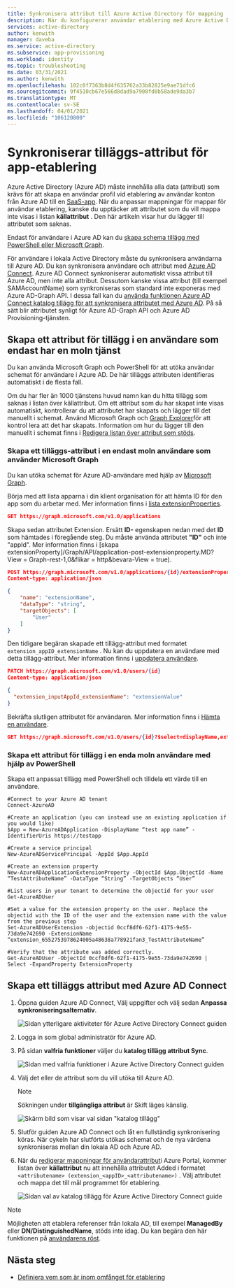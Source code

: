 ```yaml
---
title: Synkronisera attribut till Azure Active Directory för mappning
description: När du konfigurerar användar etablering med Azure Active Directory-och SaaS-appar använder du funktionen katalog tillägg för att lägga till källattribut som inte synkroniseras som standard.
services: active-directory
author: kenwith
manager: daveba
ms.service: active-directory
ms.subservice: app-provisioning
ms.workload: identity
ms.topic: troubleshooting
ms.date: 03/31/2021
ms.author: kenwith
ms.openlocfilehash: 102c0f7363b8d4f635762a33b82825e9ae71dfc6
ms.sourcegitcommit: 9f4510cb67e566d8dad9a7908fd8b58ade9da3b7
ms.translationtype: MT
ms.contentlocale: sv-SE
ms.lasthandoff: 04/01/2021
ms.locfileid: "106120800"
---
```

# <a name="syncing-extension-attributes-for-app-provisioning"></a>Synkroniserar tilläggs-attribut för app-etablering

Azure Active Directory (Azure AD) måste innehålla alla data (attribut) som krävs för att skapa en användar profil vid etablering av användar konton från Azure AD till en [SaaS-app](../saas-apps/tutorial-list.md). När du anpassar mappningar för mappar för användar etablering, kanske du upptäcker att attributet som du vill mappa inte visas i listan **källattribut** . Den här artikeln visar hur du lägger till attributet som saknas.

Endast för användare i Azure AD kan du [skapa schema tillägg med PowerShell eller Microsoft Graph](#create-an-extension-attribute-on-a-cloud-only-user).

För användare i lokala Active Directory måste du synkronisera användarna till Azure AD. Du kan synkronisera användare och attribut med [Azure AD Connect](../hybrid/whatis-azure-ad-connect.md). Azure AD Connect synkroniserar automatiskt vissa attribut till Azure AD, men inte alla attribut. Dessutom kanske vissa attribut (till exempel SAMAccountName) som synkroniseras som standard inte exponeras med Azure AD-Graph API. I dessa fall kan du [använda funktionen Azure AD Connect katalog tillägg för att synkronisera attributet med Azure AD](#create-an-extension-attribute-using-azure-ad-connect). På så sätt blir attributet synligt för Azure AD-Graph API och Azure AD Provisioning-tjänsten.

## <a name="create-an-extension-attribute-on-a-cloud-only-user"></a>Skapa ett attribut för tillägg i en användare som endast har en moln tjänst
Du kan använda Microsoft Graph och PowerShell för att utöka användar schemat för användare i Azure AD. De här tilläggs attributen identifieras automatiskt i de flesta fall.

Om du har fler än 1000 tjänstens huvud namn kan du hitta tillägg som saknas i listan över källattribut. Om ett attribut som du har skapat inte visas automatiskt, kontrollerar du att attributet har skapats och lägger till det manuellt i schemat. Använd Microsoft Graph och [Graph Explorer](/graph/graph-explorer/graph-explorer-overview.md)för att kontrol lera att det har skapats. Information om hur du lägger till den manuellt i schemat finns i [Redigera listan över attribut som stöds](customize-application-attributes.md#editing-the-list-of-supported-attributes).

### <a name="create-an-extension-attribute-on-a-cloud-only-user-using-microsoft-graph"></a>Skapa ett tilläggs-attribut i en endast moln användare som använder Microsoft Graph
Du kan utöka schemat för Azure AD-användare med hjälp av [Microsoft Graph](/graph/overview.md). 

Börja med att lista apparna i din klient organisation för att hämta ID för den app som du arbetar med. Mer information finns i [lista extensionProperties](/graph/api/application-list-extensionproperty?view=graph-rest-1.0&tabs=http&preserve-view=true).

```json
GET https://graph.microsoft.com/v1.0/applications
```

Skapa sedan attributet Extension. Ersätt **ID-** egenskapen nedan med det **ID** som hämtades i föregående steg. Du måste använda attributet **"ID"** och inte "appId". Mer information finns i [skapa extensionProperty]/Graph/API/application-post-extensionproperty.MD? View = Graph-rest-1,0&flikar = http&bevara-View = true).

```json
POST https://graph.microsoft.com/v1.0/applications/{id}/extensionProperties
Content-type: application/json

{
    "name": "extensionName",
    "dataType": "string",
    "targetObjects": [
        "User"
    ]
}
```

Den tidigare begäran skapade ett tillägg-attribut med formatet `extension_appID_extensionName` . Nu kan du uppdatera en användare med detta tillägg-attribut. Mer information finns i [uppdatera användare](/graph/api/user-update.md?view=graph-rest-1.0&tabs=http&preserve-view=true).
```json
PATCH https://graph.microsoft.com/v1.0/users/{id}
Content-type: application/json

{
  "extension_inputAppId_extensionName": "extensionValue"
}
```
Bekräfta slutligen attributet för användaren. Mer information finns i [Hämta en användare](/graph/api/user-get.md?view=graph-rest-1.0&tabs=http#example-3-users-request-using-select&preserve-view=true).

```json
GET https://graph.microsoft.com/v1.0/users/{id}?$select=displayName,extension_inputAppId_extensionName
```


### <a name="create-an-extension-attribute-on-a-cloud-only-user-using-powershell"></a>Skapa ett attribut för tillägg i en enda moln användare med hjälp av PowerShell
Skapa ett anpassat tillägg med PowerShell och tilldela ett värde till en användare. 

```
#Connect to your Azure AD tenant   
Connect-AzureAD

#Create an application (you can instead use an existing application if you would like)
$App = New-AzureADApplication -DisplayName “test app name” -IdentifierUris https://testapp

#Create a service principal
New-AzureADServicePrincipal -AppId $App.AppId

#Create an extension property
New-AzureADApplicationExtensionProperty -ObjectId $App.ObjectId -Name “TestAttributeName” -DataType “String” -TargetObjects “User”

#List users in your tenant to determine the objectid for your user
Get-AzureADUser

#Set a value for the extension property on the user. Replace the objectid with the ID of the user and the extension name with the value from the previous step
Set-AzureADUserExtension -objectid 0ccf8df6-62f1-4175-9e55-73da9e742690 -ExtensionName “extension_6552753978624005a48638a778921fan3_TestAttributeName”

#Verify that the attribute was added correctly.
Get-AzureADUser -ObjectId 0ccf8df6-62f1-4175-9e55-73da9e742690 | Select -ExpandProperty ExtensionProperty

```

## <a name="create-an-extension-attribute-using-azure-ad-connect"></a>Skapa ett tilläggs attribut med Azure AD Connect

1. Öppna guiden Azure AD Connect, Välj uppgifter och välj sedan **Anpassa synkroniseringsalternativ**.

   ![Sidan ytterligare aktiviteter för Azure Active Directory Connect guiden](./media/user-provisioning-sync-attributes-for-mapping/active-directory-connect-customize.png)
 
2. Logga in som global administratör för Azure AD. 

3. På sidan **valfria funktioner** väljer du **katalog tillägg attribut Sync**.
 
   ![Sidan med valfria funktioner i Azure Active Directory Connect guiden](./media/user-provisioning-sync-attributes-for-mapping/active-directory-connect-directory-extension-attribute-sync.png)

4. Välj det eller de attribut som du vill utöka till Azure AD.
   > [!NOTE]
   > Sökningen under **tillgängliga attribut** är Skift läges känslig.

   ![Skärm bild som visar val sidan "katalog tillägg"](./media/user-provisioning-sync-attributes-for-mapping/active-directory-connect-directory-extensions.png)

5. Slutför guiden Azure AD Connect och låt en fullständig synkronisering köras. När cykeln har slutförts utökas schemat och de nya värdena synkroniseras mellan din lokala AD och Azure AD.
 
6. När du [redigerar mappningar för användarattribut](customize-application-attributes.md)i Azure Portal, kommer listan över **källattribut** nu att innehålla attributet Added i formatet `<attributename> (extension_<appID>_<attributename>)` . Välj attributet och mappa det till mål programmet för etablering.

   ![Sidan val av katalog tillägg för Azure Active Directory Connect guide](./media/user-provisioning-sync-attributes-for-mapping/attribute-mapping-extensions.png)

> [!NOTE]
> Möjligheten att etablera referenser från lokala AD, till exempel **ManagedBy** eller **DN/DistinguishedName**, stöds inte idag. Du kan begära den här funktionen på [användarens röst](https://feedback.azure.com/forums/169401-azure-active-directory). 


## <a name="next-steps"></a>Nästa steg

* [Definiera vem som är inom omfånget för etablering](../app-provisioning/define-conditional-rules-for-provisioning-user-accounts.md)
